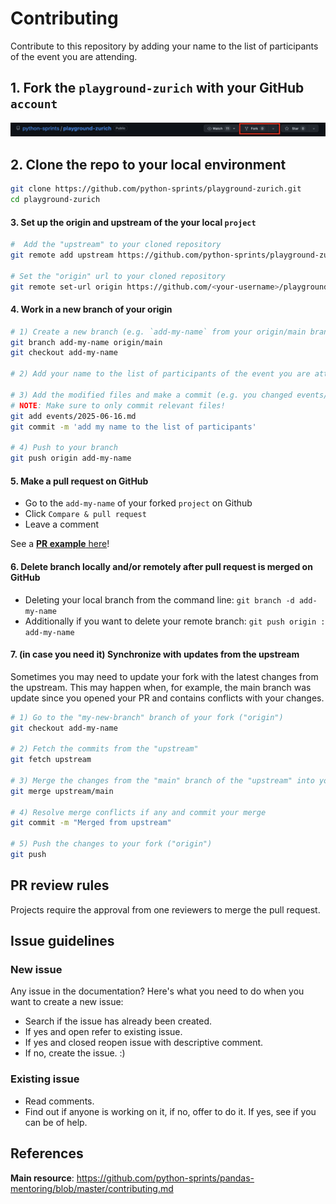 
# Contributing

Contribute to this repository by adding your name to the list of participants of the event you are attending.

## 1. Fork the `playground-zurich` with your GitHub `account`

![fork](./media/fork.png)

## 2. Clone the repo to your local environment

```sh
git clone https://github.com/python-sprints/playground-zurich.git
cd playground-zurich
```

#### 3. Set up the origin and upstream of the your local `project`

```sh
#  Add the "upstream" to your cloned repository
git remote add upstream https://github.com/python-sprints/playground-zurich.git

# Set the "origin" url to your cloned repository
git remote set-url origin https://github.com/<your-username>/playground-zurich.git
```

#### 4. Work in a new branch of your origin

```sh
# 1) Create a new branch (e.g. `add-my-name` from your origin/main branch
git branch add-my-name origin/main
git checkout add-my-name

# 2) Add your name to the list of participants of the event you are attending

# 3) Add the modified files and make a commit (e.g. you changed events/2023-06-16.md)
# NOTE: Make sure to only commit relevant files!
git add events/2025-06-16.md
git commit -m 'add my name to the list of participants'

# 4) Push to your branch
git push origin add-my-name
```

#### 5. Make a pull request on GitHub

* Go to the `add-my-name` of your forked `project` on Github
* Click `Compare & pull request`
* Leave a comment

See a [**PR example** here](https://github.com/python-sprints/playground-zurich/pull/2)!

#### 6. Delete branch locally and/or remotely after pull request is merged on GitHub

* Deleting your local branch from the command line: `git branch -d add-my-name`
* Additionally if you want to delete your remote branch: `git push origin : add-my-name`

#### 7. (in case you need it) Synchronize with updates from the upstream

Sometimes you may need to update your fork with the latest changes from the upstream. This may happen when, for example, the main branch was update since you opened your PR and contains conflicts with your changes.

```sh
# 1) Go to the "my-new-branch" branch of your fork ("origin")
git checkout add-my-name

# 2) Fetch the commits from the "upstream"
git fetch upstream

# 3) Merge the changes from the "main" branch of the "upstream" into your the "my-new-branch" branch of your "origin"
git merge upstream/main

# 4) Resolve merge conflicts if any and commit your merge
git commit -m "Merged from upstream"

# 5) Push the changes to your fork ("origin")
git push
```

## PR review rules

Projects require the approval from one reviewers to merge the pull request.

## Issue guidelines

### New issue

Any issue in the documentation? Here's what you need to do when you want to create a new issue:
* Search if the issue has already been created.
* If yes and open refer to existing issue.
* If yes and closed reopen issue with descriptive comment.
* If no, create the issue. :)

### Existing issue

* Read comments.
* Find out if anyone is working on it, if no, offer to do it. If yes, see if you can be of help.

## References

**Main resource**: https://github.com/python-sprints/pandas-mentoring/blob/master/contributing.md
